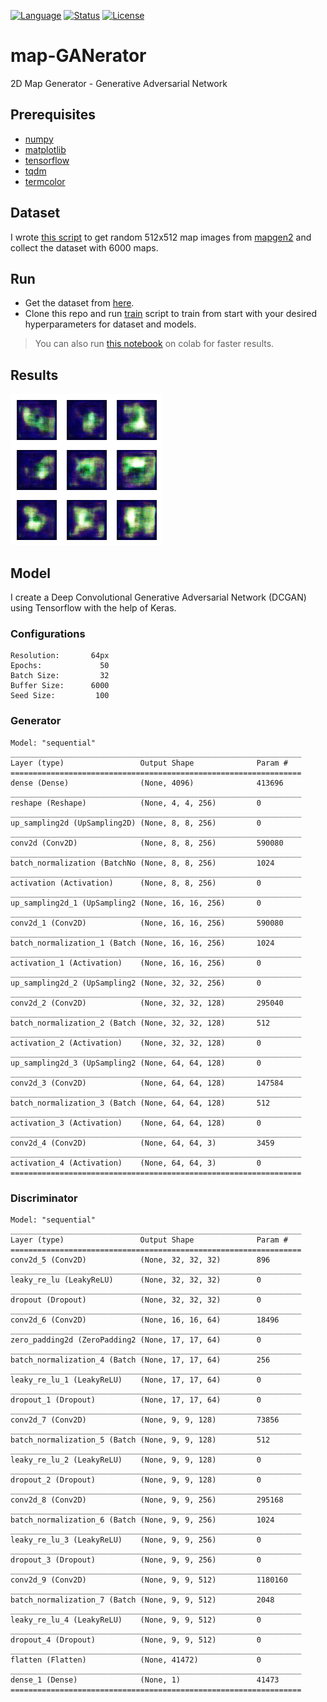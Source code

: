 [![Language](https://img.shields.io/badge/language-python-blue.svg)](https://www.python.org/)
[![Status](https://img.shields.io/badge/framework-tensorflow-orange.svg)](https://github.com/enesdemirag)
[![License](http://img.shields.io/:license-mit-green.svg)](http://enesdemirag.mit-license.org)
# map-GANerator
2D Map Generator - Generative Adversarial Network

## Prerequisites
- [numpy](https://numpy.org/)
- [matplotlib](https://matplotlib.org/)
- [tensorflow](https://www.tensorflow.org/)
- [tqdm](https://github.com/tqdm/tqdm)
- [termcolor](https://pypi.org/project/termcolor/)

## Dataset
I wrote [this script](map-scrapper.py) to get random 512x512 map images from [mapgen2](https://github.com/redblobgames/mapgen2) and collect the dataset with 6000 maps.

## Run
- Get the dataset from [here](https://www.kaggle.com/enesdemirag/mapgen2).
- Clone this repo and run [train](train.py) script to train from start with your desired hyperparameters for dataset and models.
> You can also run [this notebook](mapGAN.ipynb) on colab for faster results.

## Results
![epochs](results.gif)

## Model
I create a Deep Convolutional Generative Adversarial Network (DCGAN) using Tensorflow with the help of Keras.

### Configurations
```
Resolution:       64px
Epochs:             50
Batch Size:         32
Buffer Size:      6000
Seed Size:         100
```

### Generator
```
Model: "sequential"
_________________________________________________________________
Layer (type)                 Output Shape              Param #   
=================================================================
dense (Dense)                (None, 4096)              413696    
_________________________________________________________________
reshape (Reshape)            (None, 4, 4, 256)         0         
_________________________________________________________________
up_sampling2d (UpSampling2D) (None, 8, 8, 256)         0         
_________________________________________________________________
conv2d (Conv2D)              (None, 8, 8, 256)         590080    
_________________________________________________________________
batch_normalization (BatchNo (None, 8, 8, 256)         1024      
_________________________________________________________________
activation (Activation)      (None, 8, 8, 256)         0         
_________________________________________________________________
up_sampling2d_1 (UpSampling2 (None, 16, 16, 256)       0         
_________________________________________________________________
conv2d_1 (Conv2D)            (None, 16, 16, 256)       590080    
_________________________________________________________________
batch_normalization_1 (Batch (None, 16, 16, 256)       1024      
_________________________________________________________________
activation_1 (Activation)    (None, 16, 16, 256)       0         
_________________________________________________________________
up_sampling2d_2 (UpSampling2 (None, 32, 32, 256)       0         
_________________________________________________________________
conv2d_2 (Conv2D)            (None, 32, 32, 128)       295040    
_________________________________________________________________
batch_normalization_2 (Batch (None, 32, 32, 128)       512       
_________________________________________________________________
activation_2 (Activation)    (None, 32, 32, 128)       0         
_________________________________________________________________
up_sampling2d_3 (UpSampling2 (None, 64, 64, 128)       0         
_________________________________________________________________
conv2d_3 (Conv2D)            (None, 64, 64, 128)       147584    
_________________________________________________________________
batch_normalization_3 (Batch (None, 64, 64, 128)       512       
_________________________________________________________________
activation_3 (Activation)    (None, 64, 64, 128)       0         
_________________________________________________________________
conv2d_4 (Conv2D)            (None, 64, 64, 3)         3459      
_________________________________________________________________
activation_4 (Activation)    (None, 64, 64, 3)         0         
=================================================================
```

### Discriminator
```
Model: "sequential"
_________________________________________________________________
Layer (type)                 Output Shape              Param #   
=================================================================
conv2d_5 (Conv2D)            (None, 32, 32, 32)        896       
_________________________________________________________________
leaky_re_lu (LeakyReLU)      (None, 32, 32, 32)        0         
_________________________________________________________________
dropout (Dropout)            (None, 32, 32, 32)        0         
_________________________________________________________________
conv2d_6 (Conv2D)            (None, 16, 16, 64)        18496     
_________________________________________________________________
zero_padding2d (ZeroPadding2 (None, 17, 17, 64)        0         
_________________________________________________________________
batch_normalization_4 (Batch (None, 17, 17, 64)        256       
_________________________________________________________________
leaky_re_lu_1 (LeakyReLU)    (None, 17, 17, 64)        0         
_________________________________________________________________
dropout_1 (Dropout)          (None, 17, 17, 64)        0         
_________________________________________________________________
conv2d_7 (Conv2D)            (None, 9, 9, 128)         73856     
_________________________________________________________________
batch_normalization_5 (Batch (None, 9, 9, 128)         512       
_________________________________________________________________
leaky_re_lu_2 (LeakyReLU)    (None, 9, 9, 128)         0         
_________________________________________________________________
dropout_2 (Dropout)          (None, 9, 9, 128)         0         
_________________________________________________________________
conv2d_8 (Conv2D)            (None, 9, 9, 256)         295168    
_________________________________________________________________
batch_normalization_6 (Batch (None, 9, 9, 256)         1024      
_________________________________________________________________
leaky_re_lu_3 (LeakyReLU)    (None, 9, 9, 256)         0         
_________________________________________________________________
dropout_3 (Dropout)          (None, 9, 9, 256)         0         
_________________________________________________________________
conv2d_9 (Conv2D)            (None, 9, 9, 512)         1180160   
_________________________________________________________________
batch_normalization_7 (Batch (None, 9, 9, 512)         2048      
_________________________________________________________________
leaky_re_lu_4 (LeakyReLU)    (None, 9, 9, 512)         0         
_________________________________________________________________
dropout_4 (Dropout)          (None, 9, 9, 512)         0         
_________________________________________________________________
flatten (Flatten)            (None, 41472)             0         
_________________________________________________________________
dense_1 (Dense)              (None, 1)                 41473     
=================================================================
```